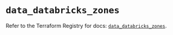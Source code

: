 # `data_databricks_zones`

Refer to the Terraform Registry for docs: [`data_databricks_zones`](https://registry.terraform.io/providers/databricks/databricks/1.62.0/docs/data-sources/zones).
